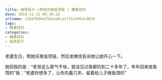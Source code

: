 ```yaml
---
title: 搞笑段子->帮她买根金项链 | 糗事百科
date: 2019-11-12 06:36:22
urlname: 11befb94af5b3ea6ca1715cb95dcd816
tags: 
- 糗事百科
categories:
- 糗事百科
- 搞笑段子
---
```

老婆生日，帮她买根金项链，然后发微信告诉她让她开心一下。

她回我的是：“老哥这么客气干啥，就没见过鱼都钓到二十多年了，年年回来放鱼饵的”我：“老婆你想多了，让你先戴几年，留着给儿子做鱼饵的”


